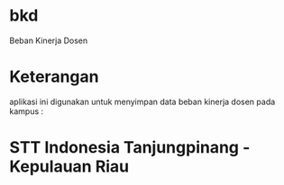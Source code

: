# bkd
Beban Kinerja Dosen

# Keterangan
aplikasi ini digunakan untuk menyimpan data beban kinerja dosen pada kampus :
# STT Indonesia Tanjungpinang - Kepulauan Riau
